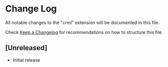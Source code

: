 # Change Log

All notable changes to the "crml" extension will be documented in this file.

Check [Keep a Changelog](http://keepachangelog.com/) for recommendations on how to structure this file.

## [Unreleased]

- Initial release